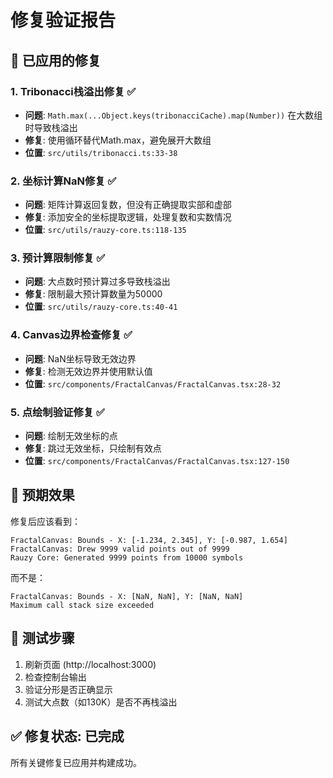 # 修复验证报告

## 🔧 已应用的修复

### 1. Tribonacci栈溢出修复 ✅
- **问题**: `Math.max(...Object.keys(tribonacciCache).map(Number))` 在大数组时导致栈溢出
- **修复**: 使用循环替代Math.max，避免展开大数组
- **位置**: `src/utils/tribonacci.ts:33-38`

### 2. 坐标计算NaN修复 ✅  
- **问题**: 矩阵计算返回复数，但没有正确提取实部和虚部
- **修复**: 添加安全的坐标提取逻辑，处理复数和实数情况
- **位置**: `src/utils/rauzy-core.ts:118-135`

### 3. 预计算限制修复 ✅
- **问题**: 大点数时预计算过多导致栈溢出
- **修复**: 限制最大预计算数量为50000
- **位置**: `src/utils/rauzy-core.ts:40-41`

### 4. Canvas边界检查修复 ✅
- **问题**: NaN坐标导致无效边界
- **修复**: 检测无效边界并使用默认值
- **位置**: `src/components/FractalCanvas/FractalCanvas.tsx:28-32`

### 5. 点绘制验证修复 ✅
- **问题**: 绘制无效坐标的点
- **修复**: 跳过无效坐标，只绘制有效点
- **位置**: `src/components/FractalCanvas/FractalCanvas.tsx:127-150`

## 🎯 预期效果

修复后应该看到：
```
FractalCanvas: Bounds - X: [-1.234, 2.345], Y: [-0.987, 1.654]
FractalCanvas: Drew 9999 valid points out of 9999
Rauzy Core: Generated 9999 points from 10000 symbols
```

而不是：
```
FractalCanvas: Bounds - X: [NaN, NaN], Y: [NaN, NaN]
Maximum call stack size exceeded
```

## 🚀 测试步骤

1. 刷新页面 (http://localhost:3000)
2. 检查控制台输出
3. 验证分形是否正确显示
4. 测试大点数（如130K）是否不再栈溢出

## ✅ 修复状态: 已完成

所有关键修复已应用并构建成功。